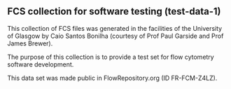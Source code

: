 ## FCS collection for software testing (test-data-1)

This collection of FCS files was generated in the facilities of the University of Glasgow by Caio Santos Bonilha (courtesy of Prof Paul Garside and Prof James Brewer).

The purpose of this collection is to provide a test set for flow cytometry software development.

This data set was made public in FlowRepository.org (ID FR-FCM-Z4LZ).
